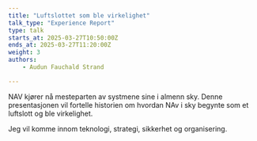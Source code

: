 ```yaml
---
title: "Luftslottet som ble virkelighet"
talk_type: "Experience Report"
type: talk
starts_at: 2025-03-27T10:50:00Z
ends_at: 2025-03-27T11:20:00Z
weight: 3
authors:
    - Audun Fauchald Strand

---
```

NAV kjører nå mesteparten av systmene sine i almenn sky. Denne presentasjonen vil fortelle historien om hvordan NAv i sky begynte som et luftslott og ble virkelighet. 

Jeg vil komme innom teknologi, strategi, sikkerhet og organisering. 
